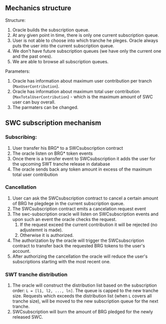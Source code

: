 ## Mechanics structure

Structure:

1. Oracle builds the subscription queue.
1. At any given point in time, there is only one current subscription queue.
1. User is not able to choose into  which tranche he pleges. Oracle always puts the user into the current subscription queue.
1. We don't have future subscription queues (we have only the current one and the past ones).
1. We are able to browse all subscription queues.

Parameters:
1. Oracle has information about maximum user contribution per tranch (`MaxUserContribution`).
1. Oracle has information about maximum total user contribution (`MaxTotalUserContribution`) - which is the maximum amount of SWC user can buy overall.
1. The parmaters can be changed.


## SWC subscription mechanism

### Subscribing:

1. User transfer his BRG* to a SWCsubscription contract
2. The oracle listen on BRG* token events
3. Once there is a transfer event to SWCsubscription it adds the user for the upcoming SWT tranche release in database
4. The oracle sends back any token amount in excess of the maximum total user contribution


### Cancellation

1. User can ask the SWCsubscription contract to cancel a certain amount of BRG he plegdege in the current subscription queue.
1. The SWCsubscription contract emits a cancelation request event
1. The swc-subscription oracle will listen on SWCsubscription events and upon such an event the oracle checks the request.
	1. If the request exceed the current contribution it will be rejected (no adjustemnt is made).
	1. Otherwise it is authorized.
1. The authorization by the oracle will trigger the SWCsubscription contract to transfer back the requested BRG tokens to the user's account.
1. After authorizing the cancellation the oracle will reduce the user's subscriptions starting with the most recent one.



### SWT tranche distribution

1. The oracle will construct the distribution list based on the subscription order: `L = [l1, l2, ..., ln]`.
The queue is capped to the new tranche size. Requests which exceeds the distribution list (when `L` covers all tranche size), will be moved to the new subscription queue for the next tranche.
1. SWCsubscription will burn the amount of BRG pledged for the newly released SWC.
